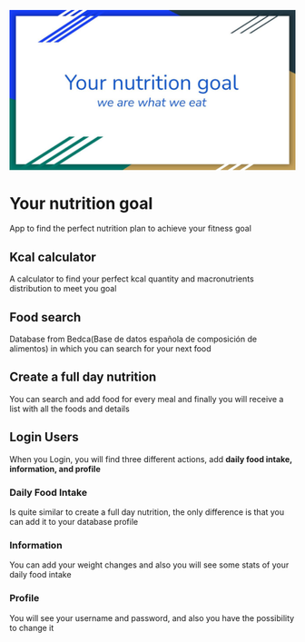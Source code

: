 ![portada](https://github.com/Albertoplm/Your_nutrition_goal/blob/main/images/Portada.JPG)

# Your nutrition goal

App to find the perfect nutrition plan to achieve your fitness goal

## Kcal calculator

A calculator to find your perfect kcal quantity and macronutrients distribution to meet you goal 

## Food search

Database from Bedca(Base de datos española de composición de alimentos) in which you can search for your next food

## Create a full day nutrition

You can search and add food for every meal and finally you will receive a list with all the foods and details

## Login Users

When you Login, you will find three different actions, add **daily food intake, information, and profile**

### Daily Food Intake

Is quite similar to create a full day nutrition, the only difference is that you can add it to your database profile

### Information

You can add your weight changes and also you will see some stats of your daily food intake

### Profile

You will see your username and password, and also you have the possibility to change it

